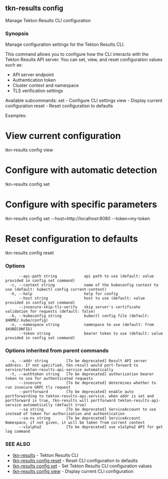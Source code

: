 ## tkn-results config

Manage Tekton Results CLI configuration

### Synopsis

Manage configuration settings for the Tekton Results CLI.

This command allows you to configure how the CLI interacts with the Tekton Results API server.
You can set, view, and reset configuration values such as:
- API server endpoint
- Authentication token
- Cluster context and namespace
- TLS verification settings

Available subcommands:
  set    - Configure CLI settings
  view   - Display current configuration
  reset  - Reset configuration to defaults

Examples:
  # View current configuration
  tkn-results config view

  # Configure with automatic detection
  tkn-results config set

  # Configure with specific parameters
  tkn-results config set --host=http://localhost:8080 --token=my-token

  # Reset configuration to defaults
  tkn-results config reset

### Options

```
      --api-path string            api path to use (default: value provided in config set command)
  -c, --context string             name of the kubeconfig context to use (default: kubectl config current-context)
  -h, --help                       help for config
      --host string                host to use (default: value provided in config set command)
      --insecure-skip-tls-verify   skip server's certificate validation for requests (default: false)
  -k, --kubeconfig string          kubectl config file (default: $HOME/.kube/config)
  -n, --namespace string           namespace to use (default: from $KUBECONFIG)
      --token string               bearer token to use (default: value provided in config set command)
```

### Options inherited from parent commands

```
  -a, --addr string        [To be deprecated] Result API server address. If not specified, tkn-result would port-forward to service/tekton-results-api-service automatically
  -t, --authtoken string   [To be deprecated] authorization bearer token to use for authenticated requests
      --insecure           [To be deprecated] determines whether to run insecure GRPC tls request
      --portforward        [To be deprecated] enable auto portforwarding to tekton-results-api-service, when addr is set and portforward is true, tkn-results will portforward tekton-results-api-service automatically (default true)
      --sa string          [To be deprecated] ServiceAccount to use instead of token for authorization and authentication
      --sa-ns string       [To be deprecated] ServiceAccount Namespace, if not given, it will be taken from current context
      --v1alpha2           [To be deprecated] use v1alpha2 API for get log command
```

### SEE ALSO

* [tkn-results](tkn-results.md)	 - Tekton Results CLI
* [tkn-results config reset](tkn-results_config_reset.md)	 - Reset CLI configuration to defaults
* [tkn-results config set](tkn-results_config_set.md)	 - Set Tekton Results CLI configuration values
* [tkn-results config view](tkn-results_config_view.md)	 - Display current CLI configuration

